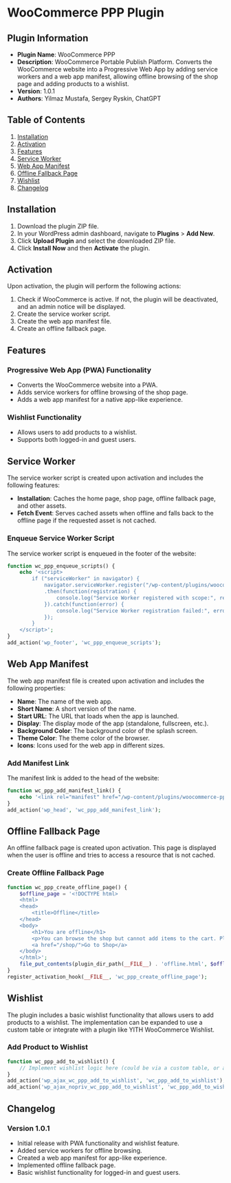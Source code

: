 # WooCommerce PPP Plugin

## Plugin Information

- **Plugin Name**: WooCommerce PPP
- **Description**: WooCommerce Portable Publish Platform. Converts the WooCommerce website into a Progressive Web App by adding service workers and a web app manifest, allowing offline browsing of the shop page and adding products to a wishlist.
- **Version**: 1.0.1
- **Authors**: Yilmaz Mustafa, Sergey Ryskin, ChatGPT

## Table of Contents

1. [Installation](#installation)
2. [Activation](#activation)
3. [Features](#features)
4. [Service Worker](#service-worker)
5. [Web App Manifest](#web-app-manifest)
6. [Offline Fallback Page](#offline-fallback-page)
7. [Wishlist](#wishlist)
8. [Changelog](#changelog)

## Installation

1. Download the plugin ZIP file.
2. In your WordPress admin dashboard, navigate to **Plugins** > **Add New**.
3. Click **Upload Plugin** and select the downloaded ZIP file.
4. Click **Install Now** and then **Activate** the plugin.

## Activation

Upon activation, the plugin will perform the following actions:

1. Check if WooCommerce is active. If not, the plugin will be deactivated, and an admin notice will be displayed.
2. Create the service worker script.
3. Create the web app manifest file.
4. Create an offline fallback page.

## Features

### Progressive Web App (PWA) Functionality

- Converts the WooCommerce website into a PWA.
- Adds service workers for offline browsing of the shop page.
- Adds a web app manifest for a native app-like experience.

### Wishlist Functionality

- Allows users to add products to a wishlist.
- Supports both logged-in and guest users.

## Service Worker

The service worker script is created upon activation and includes the following features:

- **Installation**: Caches the home page, shop page, offline fallback page, and other assets.
- **Fetch Event**: Serves cached assets when offline and falls back to the offline page if the requested asset is not cached.

### Enqueue Service Worker Script

The service worker script is enqueued in the footer of the website:

```php
function wc_ppp_enqueue_scripts() {
    echo '<script>
        if ("serviceWorker" in navigator) {
            navigator.serviceWorker.register("/wp-content/plugins/woocommerce-ppp/service-worker.js")
            .then(function(registration) {
                console.log("Service Worker registered with scope:", registration.scope);
            }).catch(function(error) {
                console.log("Service Worker registration failed:", error);
            });
        }
    </script>';
}
add_action('wp_footer', 'wc_ppp_enqueue_scripts');
```

## Web App Manifest

The web app manifest file is created upon activation and includes the following properties:

- **Name**: The name of the web app.
- **Short Name**: A short version of the name.
- **Start URL**: The URL that loads when the app is launched.
- **Display**: The display mode of the app (standalone, fullscreen, etc.).
- **Background Color**: The background color of the splash screen.
- **Theme Color**: The theme color of the browser.
- **Icons**: Icons used for the web app in different sizes.

### Add Manifest Link

The manifest link is added to the head of the website:

```php
function wc_ppp_add_manifest_link() {
    echo '<link rel="manifest" href="/wp-content/plugins/woocommerce-ppp/manifest.json">';
}
add_action('wp_head', 'wc_ppp_add_manifest_link');
```

## Offline Fallback Page

An offline fallback page is created upon activation. This page is displayed when the user is offline and tries to access a resource that is not cached.

### Create Offline Fallback Page

```php
function wc_ppp_create_offline_page() {
    $offline_page = '<!DOCTYPE html>
    <html>
    <head>
        <title>Offline</title>
    </head>
    <body>
        <h1>You are offline</h1>
        <p>You can browse the shop but cannot add items to the cart. Please check your internet connection and try again.</p>
        <a href="/shop/">Go to Shop</a>
    </body>
    </html>';
    file_put_contents(plugin_dir_path(__FILE__) . 'offline.html', $offline_page);
}
register_activation_hook(__FILE__, 'wc_ppp_create_offline_page');
```

## Wishlist

The plugin includes a basic wishlist functionality that allows users to add products to a wishlist. The implementation can be expanded to use a custom table or integrate with a plugin like YITH WooCommerce Wishlist.

### Add Product to Wishlist

```php
function wc_ppp_add_to_wishlist() {
    // Implement wishlist logic here (could be via a custom table, or a plugin like YITH WooCommerce Wishlist)
}
add_action('wp_ajax_wc_ppp_add_to_wishlist', 'wc_ppp_add_to_wishlist');
add_action('wp_ajax_nopriv_wc_ppp_add_to_wishlist', 'wc_ppp_add_to_wishlist');
```

## Changelog

### Version 1.0.1

- Initial release with PWA functionality and wishlist feature.
- Added service workers for offline browsing.
- Created a web app manifest for app-like experience.
- Implemented offline fallback page.
- Basic wishlist functionality for logged-in and guest users.

